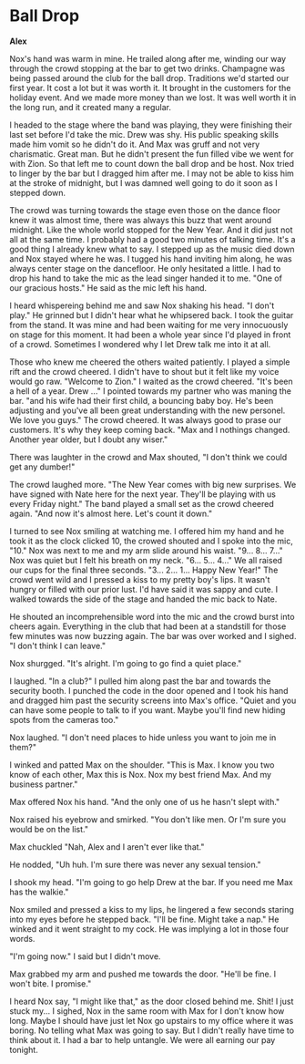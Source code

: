 # Ball Drop

**Alex**

Nox's hand was warm in mine.  He trailed along after me, winding our way through the crowd stopping at the bar to get two drinks.  Champagne was being passed around the club for the ball drop.  Traditions we'd started our first year.  It cost a lot but it was worth it.  It brought in the customers for the holiday event.  And we made more money than we lost.  It was well worth it in the long run, and it created many a regular.

I headed to the stage where the band was playing, they were finishing their last set before I'd take the mic.  Drew was shy.  His public speaking skills made him vomit so he didn't do it. And Max was gruff and not very charismatic.  Great man.  But he didn't present the fun filled vibe we went for with Zion.  So that left me to count down the ball drop and be host.  Nox tried to linger by the bar but I dragged him after me.  I may not be able to kiss him at the stroke of midnight, but I was damned well going to do it soon as I stepped down.

The crowd was turning towards the stage even those on the dance floor knew it was almost time, there was always this buzz that went around midnight.  Like the whole world stopped for the New Year.  And it did just not all at the same time.  I probably had a good two minutes of talking time.  It's a good thing I already knew what to say.  I stepped up as the music died down and Nox stayed where he was.  I tugged his hand inviting him along, he was always center stage on the dancefloor.  He only hesitated a little.  I had to drop his hand to take the mic as the lead singer handed it to me.  "One of our gracious hosts."  He said as the mic left his hand.

I heard whispereing behind me and saw Nox shaking his head.  "I don't play."  He grinned but I didn't hear what he whipsered back.  I took the guitar from the stand.  It was mine and had been waiting for me very innocuously on stage for this moment.  It had been a whole year since I'd played in front of a crowd.  Sometimes I wondered why I let Drew talk me into it at all.

Those who knew me cheered the others waited patiently.  I played a simple rift and the crowd cheered.  I didn't have to shout but it felt like my voice would go raw.  "Welcome to Zion."  I waited as the crowd cheered.  "It's been a hell of a year.  Drew ..."  I pointed towards my partner who was maning the bar.  "and his wife had their first child, a bouncing baby boy.  He's been adjusting and you've all been great understanding with the new personel.  We love you guys."  The crowd cheered. It was always good to prase our customers.  It's why they keep coming back.  "Max and I nothings changed.  Another year older, but I doubt any wiser."

There was laughter in the crowd and Max shouted, "I don't think we could get any dumber!"

The crowd laughed more.  "The New Year comes with big new surprises.  We have signed with Nate here for the next year.  They'll be playing with us every Friday night."  The band played a small set as the crowd cheered again.  "And now it's almost here.  Let's count it down."

I turned to see Nox smiling at watching me.  I offered him my hand and he took it as the clock clicked 10, the crowed shouted and I spoke into the mic, "10."  Nox was next to me and my arm slide around his waist.  "9... 8... 7..."  Nox was quiet but I felt his breath on my neck.  "6... 5... 4..."  We all raised our cups for the final three seconds.  "3... 2... 1... Happy New Year!"  The crowd went wild and I pressed a kiss to my pretty boy's lips.  It wasn't hungry or filled with our prior lust.  I'd have said it was sappy and cute.  I walked towards the side of the stage and handed the mic back to Nate.

He shouted an incomprehensible word into the mic and the crowd burst into cheers again.  Everything in the club that had been at a standstill for those few minutes was now buzzing again.  The bar was over worked and I sighed.  "I don't think I can leave."

Nox shurgged.  "It's alright.  I'm going to go find a quiet place."

I laughed.  "In a club?"  I pulled him along past the bar and towards the security booth.  I punched the code in the door opened and I took his hand and dragged him past the security screens into Max's office.  "Quiet and you can have some people to talk to if you want.  Maybe you'll find new hiding spots from the cameras too."

Nox laughed.  "I don't need places to hide unless you want to join me in them?"

I winked and patted Max on the shoulder.  "This is Max.  I know you two know of each other, Max this is Nox.  Nox my best friend Max.  And my business partner."

Max offered Nox his hand.  "And the only one of us he hasn't slept with."

Nox raised his eyebrow and smirked.  "You don't like men.  Or I'm sure you would be on the list."

Max chuckled "Nah, Alex and I aren't ever like that."

He nodded, "Uh huh.  I'm sure there was never any sexual tension."

I shook my head.  "I'm going to go help Drew at the bar.  If you need me Max has the walkie."

Nox smiled and pressed a kiss to my lips, he lingered a few seconds staring into my eyes before he stepped back.  "I'll be fine.  Might take a nap."  He winked and it went straight to my cock.  He was implying a lot in those four words.

"I'm going now."  I said but I didn't move.

Max grabbed my arm and pushed me towards the door.  "He'll be fine.  I won't bite.  I promise."

I heard Nox say, "I might like that," as the door closed behind me.  Shit!  I just stuck my... I sighed, Nox in the same room with Max for I don't know how long.  Maybe I should have just let Nox go upstairs to my office where it was boring.  No telling what Max was going to say.  But I didn't really have time to think about it.  I had a bar to help untangle.  We were all earning our pay tonight.